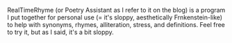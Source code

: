 RealTimeRhyme (or Poetry Assistant as I refer to it on the blog) is a program I put together for personal use (= it's sloppy, aesthetically Frnkenstein-like) to help with synonyms, rhymes, alliteration, stress, and definitions. Feel free to try it, but as I said, it's a bit sloppy.
